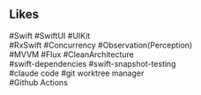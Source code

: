 ## Likes
#Swift #SwiftUI #UIKit  
#RxSwift #Concurrency #Observation(Perception)  
#MVVM #Flux #CleanArchitecture  
#swift-dependencies #swift-snapshot-testing  
#claude code #git worktree manager  
#Github Actions  
